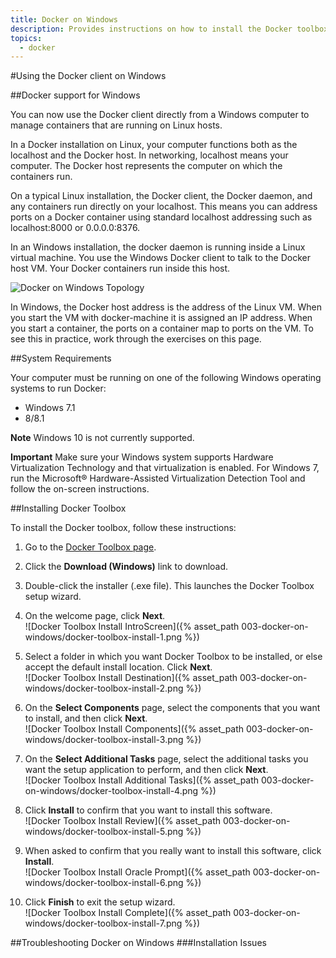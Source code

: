 ```yaml
---
title: Docker on Windows
description: Provides instructions on how to install the Docker toolbox on Windows
topics:
  - docker
---
```


#Using the Docker client on Windows


##Docker support for Windows

You can now use the Docker client directly from a Windows computer to manage containers that are running on Linux hosts.

In a Docker installation on Linux, your computer functions both as the localhost and the Docker host. In networking, localhost means your computer. The Docker host represents the computer on which the containers run.

On a typical Linux installation, the Docker client, the Docker daemon, and any containers run directly on your localhost. This means you can address ports on a Docker container using standard localhost addressing such as localhost:8000 or 0.0.0.0:8376.

In an Windows installation, the docker daemon is running inside a Linux virtual machine. You use the Windows Docker client to talk to the Docker host VM. Your Docker containers run inside this host.

<!-- TODO: REPLACE WITH OUR OWN GRAPHIC -->
![Docker on Windows Topology](https://docs.docker.com/installation/images/win_docker_host.svg)

In Windows, the Docker host address is the address of the Linux VM. When you start the VM with docker-machine it is assigned an IP address. When you start a container, the ports on a container map to ports on the VM. To see this in practice, work through the exercises on this page.


##System Requirements

Your computer must be running on one of the following Windows operating systems to run Docker:

* Windows 7.1
* 8/8.1

**Note** Windows 10 is not currently supported.

**Important** Make sure your Windows system supports Hardware Virtualization Technology and that virtualization is enabled. For Windows 7, run the Microsoft® Hardware-Assisted Virtualization Detection Tool and follow the on-screen instructions.

##Installing Docker Toolbox

To install the Docker toolbox, follow these instructions:

1. Go to the [Docker Toolbox page](https://www.docker.com/toolbox).

2. Click the **Download (Windows)** link to download.

3. Double-click the installer (.exe file). This launches the Docker Toolbox setup wizard.

4. On the welcome page, click **Next**.<br/>
![Docker Toolbox Install IntroScreen]({% asset_path 003-docker-on-windows/docker-toolbox-install-1.png %})

5. Select a folder in which you want Docker Toolbox to be installed, or else accept the default install location. Click **Next**.<br/>
![Docker Toolbox Install Destination]({% asset_path 003-docker-on-windows/docker-toolbox-install-2.png %})

6. On the **Select Components** page, select the components that you want to install, and then click **Next**.<br/>
![Docker Toolbox Install Components]({% asset_path 003-docker-on-windows/docker-toolbox-install-3.png %})

7. On the **Select Additional Tasks** page, select the additional tasks you want the setup application to perform, and then click **Next**.<br/>
![Docker Toolbox Install Additional Tasks]({% asset_path 003-docker-on-windows/docker-toolbox-install-4.png %})

8. Click **Install** to confirm that you want to install this software.<br/>
![Docker Toolbox Install Review]({% asset_path 003-docker-on-windows/docker-toolbox-install-5.png %})

9. When asked to confirm that you really want to install this software, click **Install**.<br/>
![Docker Toolbox Install Oracle Prompt]({% asset_path 003-docker-on-windows/docker-toolbox-install-6.png %})

10. Click **Finish** to exit the setup wizard.<br/>
![Docker Toolbox Install Complete]({% asset_path 003-docker-on-windows/docker-toolbox-install-7.png %})

##Troubleshooting Docker on Windows
###Installation Issues
